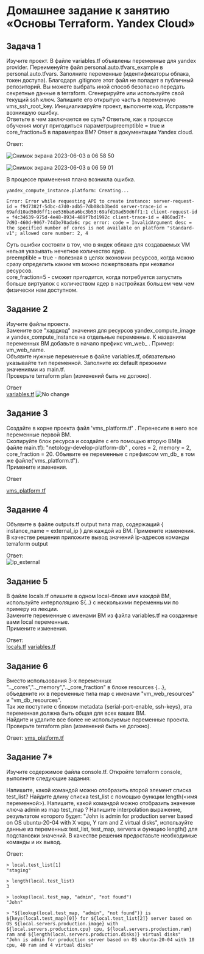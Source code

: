 # Домашнее задание к занятию «Основы Terraform. Yandex Cloud»  

## Задача 1   

Изучите проект. В файле variables.tf объявлены переменные для yandex provider.
Переименуйте файл personal.auto.tfvars_example в personal.auto.tfvars. Заполните переменные (идентификаторы облака, токен доступа). Благодаря .gitignore этот файл не попадет в публичный репозиторий. Вы можете выбрать иной способ безопасно передать секретные данные в terraform.
Сгенерируйте или используйте свой текущий ssh ключ. Запишите его открытую часть в переменную vms_ssh_root_key.
Инициализируйте проект, выполните код. Исправьте возникшую ошибку.  
Ответьте в чем заключается ее суть?
Ответьте, как в процессе обучения могут пригодиться параметрыpreemptible = true и core_fraction=5 в параметрах ВМ? Ответ в документации Yandex cloud.

Ответ:    

![Снимок экрана 2023-06-03 в 06 58 50](https://github.com/tomaevmax/devops-netology/assets/32243921/d105f1cc-8652-4ad7-a136-6f4e20a39b57)   

![Снимок экрана 2023-06-03 в 06 59 01](https://github.com/tomaevmax/devops-netology/assets/32243921/c58e717b-092e-47fb-8a1e-91fd17bb531e)  

В процессе применения плана возникла ошибка.

``` 
yandex_compute_instance.platform: Creating...   

Error: Error while requesting API to create instance: server-request-id = f9d7382f-5dbc-47d0-adb5-7db08cb3bed4 server-trace-id = 69afd10ad50d6ff1:ee536ba6a6bc3b53:69afd10ad50d6ff1:1 client-request-id = f4c34639-975d-4e48-8934-489f7bd1992c client-trace-id = 4860ad7f-7d93-460d-9067-74d3e70ada6c rpc error: code = InvalidArgument desc = the specified number of cores is not available on platform "standard-v1"; allowed core number: 2, 4   
```   
Суть ошибки состояти в тоv, что в яндек облаке для создаваемых VM нельзя указывать нечетное количество ядер.   
preemptible = true - полезная в целях экономии ресурсов, когда можно сразу определить каким vm можно пожертвовать при нехватки ресурсов.   
core_fraction=5 - сможет пригодится, когда потребуется запустить больше виртуалок с количеством ядер в настройках большем чем чем физически нам доступном.   

## Задание 2   
Изучите файлы проекта.   
Замените все "хардкод" значения для ресурсов yandex_compute_image и yandex_compute_instance на отдельные переменные. К названиям переменных ВМ добавьте в начало префикс vm_web_ . Пример: vm_web_name.   
Объявите нужные переменные в файле variables.tf, обязательно указывайте тип переменной. Заполните их default прежними значениями из main.tf.   
Проверьте terraform plan (изменений быть не должно).   

Ответ   
[variables.tf](/src/variables.tf)
![No change](https://github.com/tomaevmax/devops-netology/assets/32243921/4f669972-feab-4677-9415-c120db0017c8)


## Задание 3   
Создайте в корне проекта файл 'vms_platform.tf' . Перенесите в него все переменные первой ВМ.   
Скопируйте блок ресурса и создайте с его помощью вторую ВМ(в файле main.tf): "netology-develop-platform-db" , cores = 2, memory = 2, core_fraction = 20. Объявите ее переменные с префиксом vm_db_ в том же файле('vms_platform.tf').   
Примените изменения.   

Ответ  

[vms_platform.tf](/src/vms_platform.tf)

## Задание 4   

Объявите в файле outputs.tf output типа map, содержащий { instance_name = external_ip } для каждой из ВМ.
Примените изменения.
В качестве решения приложите вывод значений ip-адресов команды terraform output   

Ответ:    
![ip_external](https://github.com/tomaevmax/devops-netology/assets/32243921/82011ba2-a7fd-406b-a550-1a090a7d8b42)

## Задание 5   
В файле locals.tf опишите в одном local-блоке имя каждой ВМ, используйте интерполяцию ${..} с несколькими переменными по примеру из лекции.   
Замените переменные с именами ВМ из файла variables.tf на созданные вами local переменные.   
Примените изменения.   

Ответ:  
[locals.tf](/src/locals.tf)
[variables.tf](/src/variables.tf)

## Задание 6   
Вместо использования 3-х переменных ".._cores",".._memory",".._core_fraction" в блоке resources {...}, объедените их в переменные типа map с именами "vm_web_resources" и "vm_db_resources".   
Так же поступите с блоком metadata {serial-port-enable, ssh-keys}, эта переменная должна быть общая для всех ваших ВМ.   
Найдите и удалите все более не используемые переменные проекта.   
Проверьте terraform plan (изменений быть не должно).   

Ответ: 
[vms_platform.tf](/src/vms_platform.tf)

## Задание 7*   

Изучите содержимое файла console.tf. Откройте terraform console, выполните следующие задания:

Напишите, какой командой можно отобразить второй элемент списка test_list?
Найдите длину списка test_list с помощью функции length(<имя переменной>).
Напишите, какой командой можно отобразить значение ключа admin из map test_map ?
Напишите interpolation выражение, результатом которого будет: "John is admin for production server based on OS ubuntu-20-04 with X vcpu, Y ram and Z virtual disks", используйте данные из переменных test_list, test_map, servers и функцию length() для подстановки значений.
В качестве решения предоставьте необходимые команды и их вывод.

Ответ: 
```   
> local.test_list[1]
"staging"   
```  
```  
> length(local.test_list)
3   
```  
``` 
> lookup(local.test_map, "admin", "not found")
"John"   
```   
``` 
> "${lookup(local.test_map, "admin", "not found")} is ${keys(local.test_map)[0]} for ${local.test_list[2]} server based on OS ${local.servers.production.image} with ${local.servers.production.cpu} cpu, ${local.servers.production.ram} ram and ${length(local.servers.production.disks)} virtual disks"
"John is admin for production server based on OS ubuntu-20-04 with 10 cpu, 40 ram and 4 virtual disks"  
```   

